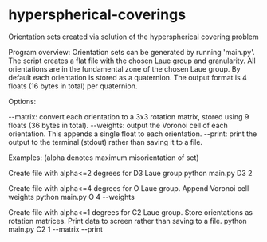 # hyperspherical-coverings
Orientation sets created via solution of the hyperspherical covering problem

Program overview:
Orientation sets can be generated by running 'main.py'.  The script creates a flat file with the chosen Laue group and granularity.  All orientations are in the fundamental zone of the chosen Laue group.  By default each orientation is stored as a quaternion.  The output format is 4 floats (16 bytes in total) per quaternion.

Options:

--matrix: convert each orientation to a 3x3 rotation matrix, stored using 9 floats (36 bytes in total).
--weights: output the Voronoi cell of each orientation.  This appends a single float to each orientation.
--print: print the output to the terminal (stdout) rather than saving it to a file.


Examples:
(alpha denotes maximum misorientation of set)

Create file with alpha<=2 degrees for D3 Laue group
python main.py D3 2

Create file with alpha<=4 degrees for O Laue group.  Append Voronoi cell weights
python main.py O 4 --weights

Create file with alpha<=1 degrees for C2 Laue group.  Store orientations as rotation matrices.  Print data to screen rather than saving to a file.
python main.py C2 1 --matrix --print
